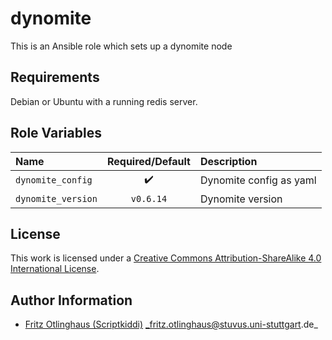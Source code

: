 # dynomite
This is an Ansible role which sets up a dynomite node

## Requirements

Debian or Ubuntu with a running redis server.

## Role Variables

| Name               | Required/Default   | Description             |
|:-------------------|:------------------:|:------------------------|
| `dynomite_config`  | :heavy_check_mark: | Dynomite config as yaml |
| `dynomite_version` | `v0.6.14`          | Dynomite version        |

## License

This work is licensed under a [Creative Commons Attribution-ShareAlike 4.0 International License](http://creativecommons.org/licenses/by-sa/4.0/).


## Author Information

 * [Fritz Otlinghaus (Scriptkiddi)](https://github.com/Scriptkiddi) _fritz.otlinghaus@stuvus.uni-stuttgart.de_
